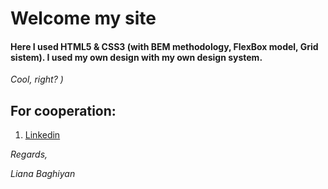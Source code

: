 # Welcome my site

#### Here I used HTML5 & CSS3 (with BEM methodology, FlexBox model, Grid sistem). I used my own design with my own design system.


_Cool, right? )_

## For cooperation:
1. [Linkedin](https://github.com/lianbagiyan)

 _Regards,_
 
_Liana Baghiyan_
